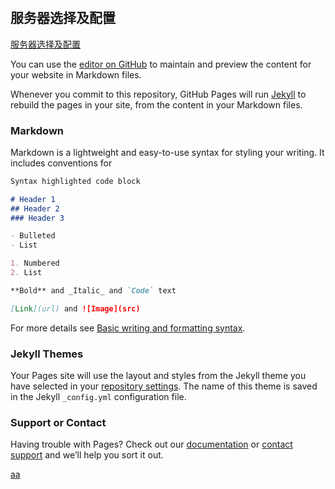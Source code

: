 #

## 服务器选择及配置

[服务器选择及配置](https://github.com/kaijing-zhang/kaijing-zhang.github.io/blob/main/%E6%9C%8D%E5%8A%A1%E5%99%A8%E9%80%89%E6%8B%A9%E5%8F%8A%E9%85%8D%E7%BD%AE.md)



You can use the [editor on GitHub](https://github.com/kaijing-zhang/kaijing-zhang.github.io/edit/main/README.md) to maintain and preview the content for your website in Markdown files.

Whenever you commit to this repository, GitHub Pages will run [Jekyll](https://jekyllrb.com/) to rebuild the pages in your site, from the content in your Markdown files.

### Markdown

Markdown is a lightweight and easy-to-use syntax for styling your writing. It includes conventions for

```markdown
Syntax highlighted code block

# Header 1
## Header 2
### Header 3

- Bulleted
- List

1. Numbered
2. List

**Bold** and _Italic_ and `Code` text

[Link](url) and ![Image](src)
```

For more details see [Basic writing and formatting syntax](https://docs.github.com/en/github/writing-on-github/getting-started-with-writing-and-formatting-on-github/basic-writing-and-formatting-syntax).

### Jekyll Themes

Your Pages site will use the layout and styles from the Jekyll theme you have selected in your [repository settings](https://github.com/kaijing-zhang/kaijing-zhang.github.io/settings/pages). The name of this theme is saved in the Jekyll `_config.yml` configuration file.

### Support or Contact

Having trouble with Pages? Check out our [documentation](https://docs.github.com/categories/github-pages-basics/) or [contact support](https://support.github.com/contact) and we’ll help you sort it out.


[aa](https://github.com/kaijing-zhang/kaijing-zhang.github.io/blob/main/fuwuqi.md)
